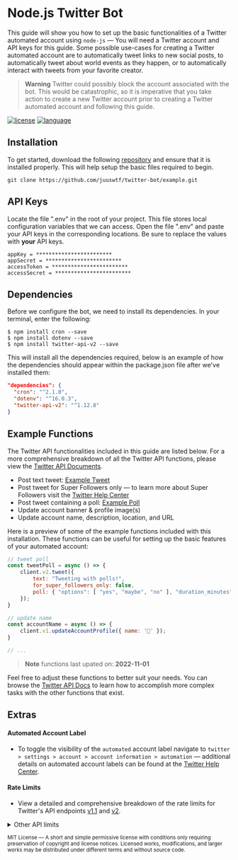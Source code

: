 # Node.js Twitter Bot
This guide will show you how to set up the basic functionalities of a Twitter automated account using ```node-js``` — You will need a Twitter account and API keys for this guide. Some possible use-cases for creating a Twitter automated account are to automatically tweet links to new social posts, to automatically tweet about world events as they happen, or to automatically interact with tweets from your favorite creator.

> **Warning**
> Twitter could possibly block the account associated with the bot. This would be catastrophic, so it is imperative that you take action to create a new Twitter account prior to creating a Twitter automated account and following this guide.

[![license](https://img.shields.io/github/license/mashape/apistatus.svg)](https://mit-license.org/)
[![language](https://img.shields.io/badge/language-JavaScript-forestgreen.svg)](https://nodejs.org)

## Installation
To get started, download the following [repository](https://github.com/juuswtf/twitter-bot/example) and ensure that it is installed properly. This will help setup the basic files required to begin.
```
git clone https://github.com/juuswtf/twitter-bot/example.git
```

## API Keys

Locate the file ".env" in the root of your project. This file stores local configuration variables that we can access. Open the file ".env" and paste your API keys in the corresponding locations. Be sure to replace the values with __your__ API keys.

```
appKey = ************************
appSecret = ************************
accessToken = ************************
accessSecret = ************************
```

## Dependencies

Before we configure the bot, we need to install its dependencies. In your terminal, enter the following:

```
$ npm install cron --save
$ npm install dotenv --save
$ npm install twitter-api-v2 --save
```

This will install all the dependencies required, below is an example of how the dependencies should appear within the package.json file after we've installed them:

```json
"dependencies": {
  "cron": "^2.1.0",
  "dotenv": "^16.0.3",
  "twitter-api-v2": "^1.12.8"
}
```

## Example Functions
The Twitter API functionalities included in this guide are listed below. For a more comprehensive breakdown of all the Twitter API functions, please view the [Twitter API Documents](https://developer.twitter.com/en/docs/twitter-api).

- Post text tweet: [Example Tweet](https://twitter.com/elonmusk/status/1519480761749016577)
- Post tweet for Super Followers only — to learn more about Super Followers visit the [Twitter Help Center](https://help.twitter.com/en/using-twitter/super-follows)
- Post tweet containing a poll: [Example Poll](https://twitter.com/elonmusk/status/1555951580339372032)
- Update account banner & profile image(s)
- Update account name, description, location, and URL

Here is a preview of some of the example functions included with this installation. These functions can be useful for setting up the basic features of your automated account:

```js
// tweet poll
const tweetPoll = async () => {
    client.v2.tweet({
        text: "Tweeting with polls!",
        for_super_followers_only: false,
        poll: { "options": [ "yes", "maybe", "no" ], "duration_minutes": 120 }
    });
}

// update name
const accountName = async () => {
    client.v1.updateAccountProfile({ name: '🤖' });
}

// ...
```

> **Note**
> functions last upated on: __2022-11-01__

Feel free to adjust these functions to better suit your needs. You can browse the [Twitter API Docs](https://developer.twitter.com/en/docs/twitter-api) to learn how to accomplish more complex tasks with the other functions that exist. 

## Extras

#### Automated Account Label
- To toggle the visibility of the <samp>```automated```</samp> account label navigate to <samp>```twitter > settings > account > account information > automation```</samp> — additional details on automated account labels can be found at the [Twitter Help Center](https://help.twitter.com/en/using-twitter/automated-account-labels).

#### Rate Limits
- View a detailed and comprehensive breakdown of the rate limits for Twitter's API endpoints [v1.1](https://developer.twitter.com/en/docs/twitter-api/v1/rate-limits) and [v2](https://developer.twitter.com/en/docs/twitter-api/rate-limits).

<details>

  <summary>Other API limits</summary>

<!-- TOC -->

#### Character Limits
- Tweet <samp>```280 chars```</samp>
- Profile name <samp>```50 chars```</samp>
- Profile description <samp>```160 chars```</samp>
- Profile location <samp>```30 chars```</samp>
- Profile URL <samp>```100 chars```</samp>

#### Image Sizes
- Profile picture <samp>`400x400px`</samp>
- Account banner <samp>`1500x500px`</samp>
- 4K Image <samp>`4096x4096px`</samp>
- [Video](https://help.twitter.com/en/using-twitter/twitter-blue-labs) <samp>`1920x1080px`</samp>
- GIF <samp>`15MB`</samp>

<!-- /TOC -->

</details>

<sub>MIT License — A short and simple permissive license with conditions only requiring preservation of copyright and license notices. Licensed works, modifications, and larger works may be distributed under different terms and without source code.</sub>
